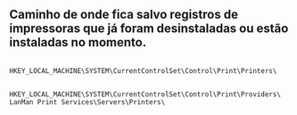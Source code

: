 ## Caminho de onde fica salvo registros de impressoras que já foram desinstaladas ou estão instaladas no momento.


		HKEY_LOCAL_MACHINE\SYSTEM\CurrentControlSet\Control\Print\Printers\

		HKEY_LOCAL_MACHINE\SYSTEM\CurrentControlSet\Control\Print\Providers\ LanMan Print Services\Servers\Printers\